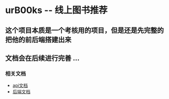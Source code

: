 # urB00ks -- 线上图书推荐

## 这个项目本质是一个考核用的项目，但是还是先完整的把他的前后端搭建出来

## 文档会在后续进行完善 ...

### 相关文档
- [api文档](api.md)
- [后端文档](backend/README.md)
